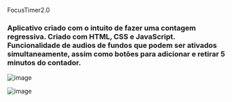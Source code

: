 FocusTimer2.0
<br>
<h3>Aplicativo criado com o intuito de fazer uma contagem regressiva. Criado com HTML, CSS e JavaScript. Funcionalidade de audios de fundos que podem ser ativados simultaneamente, assim como botões para adicionar e retirar 5 minutos do contador.</h3>

 
![image](https://github.com/mviniciussb/Focus-Timer-2.0/assets/108037526/024ffd88-f58d-472d-a476-09b16f850478)

![image](https://github.com/mviniciussb/Focus-Timer-2.0/assets/108037526/0427a866-db4e-4943-9fdb-74bd1078ebde)

